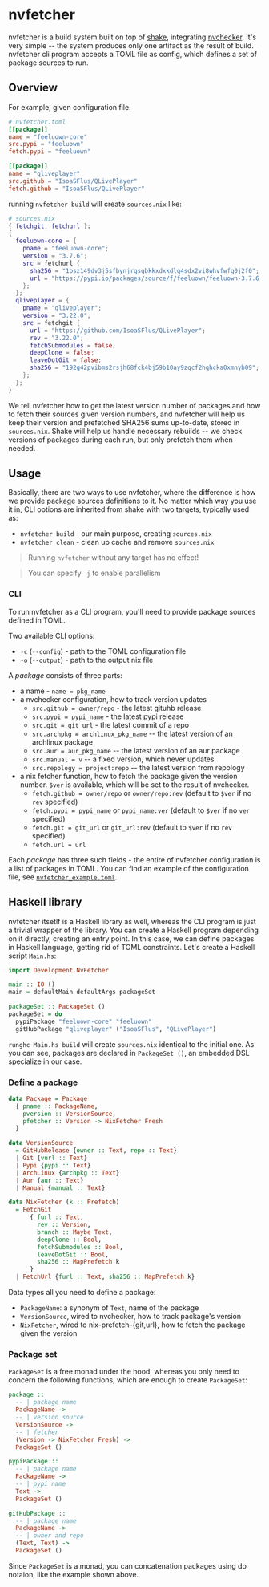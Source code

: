 # nvfetcher

nvfetcher is a build system built on top of [shake](https://www.shakebuild.com/),
integrating [nvchecker](https://github.com/lilydjwg/nvchecker).
It's very simple -- the system produces only one artifact as the result of build.
nvfetcher cli program accepts a TOML file as config, which defines a set of package sources to run.

## Overview

For example, given configuration file:

```toml
# nvfetcher.toml
[[package]]
name = "feeluown-core"
src.pypi = "feeluown"
fetch.pypi = "feeluown"

[[package]]
name = "qliveplayer"
src.github = "IsoaSFlus/QLivePlayer"
fetch.github = "IsoaSFlus/QLivePlayer"
```

running `nvfetcher build` will create `sources.nix` like:

```nix
# sources.nix
{ fetchgit, fetchurl }:
{
  feeluown-core = {
    pname = "feeluown-core";
    version = "3.7.6";
    src = fetchurl {
      sha256 = "1bsz149dv3j5sfbynjrqsqbkkxdxkdlq4sdx2vi8whvfwfg0j2f0";
      url = "https://pypi.io/packages/source/f/feeluown/feeluown-3.7.6.tar.gz";
    };
  };
  qliveplayer = {
    pname = "qliveplayer";
    version = "3.22.0";
    src = fetchgit {
      url = "https://github.com/IsoaSFlus/QLivePlayer";
      rev = "3.22.0";
      fetchSubmodules = false;
      deepClone = false;
      leaveDotGit = false;
      sha256 = "192g42pvibms2rsjh68fck4bj59b10ay9zqcf2hqhcka0xmnyb09";
    };
  };
}
```

We tell nvfetcher how to get the latest version number of packages and how to fetch their sources given version numbers,
and nvfetcher will help us keep their version and prefetched SHA256 sums up-to-date, stored in `sources.nix`.
Shake will help us handle necessary rebuilds -- we check versions of packages during each run, but only prefetch them when needed.

## Usage

Basically, there are two ways to use nvfetcher, where the difference is how we provide package sources definitions to it. 
No matter which way you use it in, CLI options are inherited from shake with two targets, typically used as:

* `nvfetcher build` - our main purpose, creating `sources.nix`
* `nvfetcher clean` - clean up cache and remove `sources.nix`

> Running `nvfetcher` without any target has no effect!

> You can specify `-j` to enable parallelism

### CLI

To run nvfetcher as a CLI program, you'll need to provide package sources defined in TOML.

Two available CLI options:
* `-c` (`--config`) - path to the TOML configuration file
* `-o` (`--output`) - path to the output nix file

A *package* consists of three parts:
* a name - `name = pkg_name`
* a nvchecker configuration, how to track version updates
  * `src.github = owner/repo` - the latest gituhb release
  * `src.pypi = pypi_name` - the latest pypi release
  * `src.git = git_url` - the latest commit of a repo
  * `src.archpkg = archlinux_pkg_name` -- the latest version of an archlinux package
  * `src.aur = aur_pkg_name` -- the latest version of an aur package
  * `src.manual = v` -- a fixed version, which never updates
  * `src.repology = project:repo` -- the latest version from repology
* a nix fetcher function, how to fetch the package given the version number. `$ver` is available, which will be set to the result of nvchecker.
  * `fetch.github = owner/repo` or `owner/repo:rev` (default to `$ver` if no `rev` specified)
  * `fetch.pypi = pypi_name` or `pypi_name:ver` (default to `$ver` if no `ver` specified)
  * `fetch.git = git_url` or `git_url:rev` (default to `$ver` if no `rev` specified)
  * `fetch.url = url`

Each *package* has three such fields - the entire of nvfetcher configuration is a list of packages in TOML. You can find an example of the configuration file, see [`nvfetcher_example.toml`](nvfetcher_example.toml).

## Haskell library

nvfetcher itsetlf is a Haskell library as well, whereas the CLI program is just a trivial wrapper of the library. You can create a Haskell program depending on it directly, creating an entry point. In this case, we can define packages in Haskell language, getting rid of TOML constraints. Let's create a Haskell script `Main.hs`:

```haskell
import Development.NvFetcher

main :: IO ()
main = defaultMain defaultArgs packageSet

packageSet :: PackageSet ()
packageSet = do
  pypiPackage "feeluown-core" "feeluown"
  gitHubPackage "qliveplayer" ("IsoaSFlus", "QLivePlayer")
```

`runghc Main.hs build` will create `sources.nix` identical to the initial one. 
As you can see, packages are declared in `PackageSet ()`, an embedded DSL specialize in our case.

### Define a package

```haskell
data Package = Package
  { pname :: PackageName,
    pversion :: VersionSource,
    pfetcher :: Version -> NixFetcher Fresh
  }

data VersionSource
  = GitHubRelease {owner :: Text, repo :: Text}
  | Git {vurl :: Text}
  | Pypi {pypi :: Text}
  | ArchLinux {archpkg :: Text}
  | Aur {aur :: Text}
  | Manual {manual :: Text}

data NixFetcher (k :: Prefetch)
  = FetchGit
      { furl :: Text,
        rev :: Version,
        branch :: Maybe Text,
        deepClone :: Bool,
        fetchSubmodules :: Bool,
        leaveDotGit :: Bool,
        sha256 :: MapPrefetch k
      }
  | FetchUrl {furl :: Text, sha256 :: MapPrefetch k}
```

Data types all you need to define a package:
* `PackageName`: a synonym of `Text`, name of the package
* `VersionSource`, wired to nvchecker, how to track package's version
* `NixFetcher`, wired to nix-prefetch-{git,url}, how to fetch the package given the version

### Package set

`PackageSet` is a free monad under the hood, whereas you only need to concern the following functions,
which are enough to create `PackageSet`:

```haskell
package ::
  -- | package name
  PackageName ->
  -- | version source
  VersionSource ->
  -- | fetcher
  (Version -> NixFetcher Fresh) ->
  PackageSet ()

pypiPackage ::
  -- | package name
  PackageName ->
  -- | pypi name
  Text ->
  PackageSet ()

gitHubPackage ::
  -- | package name
  PackageName ->
  -- | owner and repo
  (Text, Text) ->
  PackageSet ()
```

Since `PackageSet` is a monad, you can concatenation packages using do notaion, like the example shown above.
